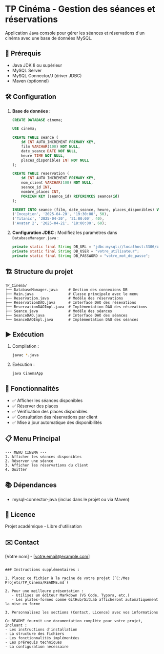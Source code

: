 # TP Cinéma - Gestion des séances et réservations

Application Java console pour gérer les séances et réservations d'un cinéma avec une base de données MySQL.

## 📝 Prérequis

- Java JDK 8 ou supérieur
- MySQL Server
- MySQL Connector/J (driver JDBC)
- Maven (optionnel)

## 🛠️ Configuration

1. **Base de données** :
   ```sql
   CREATE DATABASE cinema;
   
   USE cinema;
   
   CREATE TABLE seance (
       id INT AUTO_INCREMENT PRIMARY KEY,
       film VARCHAR(100) NOT NULL,
       date_seance DATE NOT NULL,
       heure TIME NOT NULL,
       places_disponibles INT NOT NULL
   );
   
   CREATE TABLE reservation (
       id INT AUTO_INCREMENT PRIMARY KEY,
       nom_client VARCHAR(100) NOT NULL,
       seance_id INT,
       nombre_places INT,
       FOREIGN KEY (seance_id) REFERENCES seance(id)
   );
   
   INSERT INTO seance (film, date_seance, heure, places_disponibles) VALUES
   ('Inception', '2025-04-20', '19:30:00', 50),
   ('Titanic', '2025-04-20', '21:00:00', 40),
   ('Avatar 2', '2025-04-21', '18:00:00', 60);
   ```

2. **Configuration JDBC** :
   Modifiez les paramètres dans `DatabaseManager.java` :
   ```java
   private static final String DB_URL = "jdbc:mysql://localhost:3306/cinema";
   private static final String DB_USER = "votre_utilisateur";
   private static final String DB_PASSWORD = "votre_mot_de_passe";
   ```

## 🏗️ Structure du projet

```
TP_Cinema/
├── DatabaseManager.java     # Gestion des connexions DB   
├── Main.java                # Classe principale avec le menu
├── Reservation.java         # Modèle des réservations
├── ReservationDAO.java      # Interface DAO des résevations
├── ReservationDAOImpl.java  # Implémentation DAO des résevations
├── Seance.java              # Modèle des séances
├── SeanceDAO.java           # Interface DAO des séances
└── SeanceDAOImpl.java       # Implémentation DAO des séances
```

## ▶️ Exécution

1. Compilation :
   ```bash
   javac *.java
   ```

2. Exécution :
   ```bash
   java CinemaApp
   ```

## 🎯 Fonctionnalités

- ✅ Afficher les séances disponibles
- ✅ Réserver des places
- ✅ Vérification des places disponibles
- ✅ Consultation des réservations par client
- ✅ Mise à jour automatique des disponibilités

## 📋 Menu Principal

```
--- MENU CINEMA ---
1. Afficher les séances disponibles
2. Réserver une séance
3. Afficher les réservations du client
4. Quitter
```

## 📚 Dépendances

- mysql-connector-java (inclus dans le projet ou via Maven)

## 📜 Licence

Projet académique - Libre d'utilisation

## ✉️ Contact

[Votre nom] - [votre.email@example.com]
```

### Instructions supplémentaires :

1. Placez ce fichier à la racine de votre projet (`C:/Mes Projets/TP_Cinema/README.md`)

2. Pour une meilleure présentation :
   - Utilisez un éditeur Markdown (VS Code, Typora, etc.)
   - Les plates-formes comme GitHub/GitLab afficheront automatiquement la mise en forme

3. Personnalisez les sections (Contact, Licence) avec vos informations

Ce README fournit une documentation complète pour votre projet, incluant :
- Les instructions d'installation
- La structure des fichiers
- Les fonctionnalités implémentées
- Les prérequis techniques
- La configuration nécessaire
